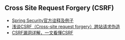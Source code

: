 ## Cross Site Request Forgery (CSRF)

* [Spring Security官方诠释及例子](https://docs.spring.io/spring-security/site/docs/5.1.4.RELEASE/reference/htmlsingle/#csrf)
* [浅谈CSRF（Cross-site request forgery）跨站请求伪造](https://www.cnblogs.com/liuqingzheng/p/9505044.html)
* [CSRF漏洞详解，一文看懂CSRF](https://blog.csdn.net/fageweiketang/article/details/80671474)